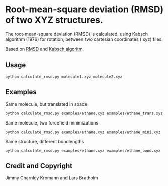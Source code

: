 Root-mean-square deviation (RMSD) of two XYZ structures.
====

The root-mean-square deviation (RMSD) is calculated, using Kabsch algorithm (1976) for
rotation, between two cartesian coordinates (.xyz) files.

Based on
[RMSD](http://en.wikipedia.org/wiki/Root-mean-square_deviation) and
[Kabsch algoritm](http://en.wikipedia.org/wiki/Kabsch_algorithm).

## Usage

    python calculate_rmsd.py molecule1.xyz molecule2.xyz

## Examples

Same molecule, but translated in space

    python calculate_rmsd.py examples/ethane.xyz examples/ethane_trans.xyz

Same molecule, two forcefield minimizations

    python calculate_rmsd.py examples/ethane.xyz examples/ethane_mini.xyz

Same structure, different bondlengths

    python calculate_rmsd.py examples/ethane.xyz examples/ethane_bond.xyz

## Credit and Copyright

Jimmy Charnley Kromann and Lars Bratholm

